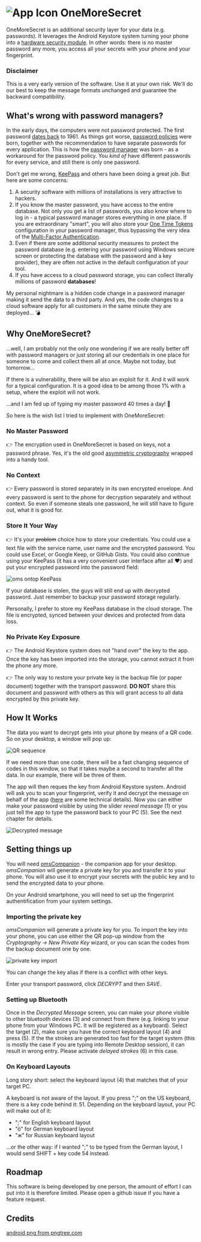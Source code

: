 # ![App Icon](/app/src/main/res/mipmap-xhdpi/ic_launcher.png) OneMoreSecret

OneMoreSecret is an additional security layer for your data (e.g. passwords). It leverages the Android Keystore system turning your phone into a [hardware security module](https://en.wikipedia.org/wiki/Hardware_security_module). In other words: there is no master password any more, you access all your secrets with your phone and your fingerprint. 

### Disclaimer
This is a very early version of the software. Use it at your own risk. We'll do our best to keep the message formats unchanged and guarantee the backward compatibility. 

## What's wrong with password managers?
In the early days, the computers were not password protected. The first password [dates back](https://www.smh.com.au/national/scientist-who-introduced-the-computer-password-20190717-p527zf.html) to 1961. As things got worse, [password policies](https://en.wikipedia.org/wiki/Password_policy) were born, together with the recommendation to have separate passwords for every application. This is how the [password manager](https://en.wikipedia.org/wiki/Password_manager) was born - as a workaround for the password policy. You *kind of* have different passwords for every service, and still there is only one password.

Don't get me wrong, [KeePass](https://keepass.info/download.html) and others have been doing a great job. But here are some concerns:

1. A security software with millions of installations is very attractive to hackers.
2. If you know the master password, you have access to the entire database. Not only you get a list of passwords, you also know where to log in - a typical password manager stores everything in one place. If you are extraordinary "smart", you will also store your [One Time Tokens](https://en.wikipedia.org/wiki/One-time_password) configuration in your password manager, thus bypassing the very idea of the [Multi-Factor Authentication](https://en.wikipedia.org/wiki/Multi-factor_authentication).
3. Even if there are some additional security measures to protect the password database (e.g. entering your password using Windows secure screen or protecting the database with the password and a key provider), they are often not active in the default configuration of your tool. 
4. If you have access to a cloud password storage, you can collect literally millions of password **databases**!

My personal nightmare is a hidden code change in a password manager making it send the data to a third party. And yes, the code changes to a cloud software apply for all customers in the same minute they are deployed... 💣

## Why OneMoreSecret?
...well, I am probably not the only one wondering if we are really better off with password managers or just storing all our credentials in one place for someone to come and collect them all at once. Maybe not today, but tomorrow...

If there is a vulnerability, there will be also an exploit for it. And it will work for a typical configuration. It is a good idea to be among those 1% with a setup, where the exploit will not work. 

...and I am fed up of typing my master password 40 times a day! 🤬

So here is the wish list I tried to implement with OneMoreSecret:

### No Master Password
👉 The encryption used in OneMoreSecret is based on keys, not a password phrase. Yes, it's the old good [asymmetric cryptography](https://en.wikipedia.org/wiki/Public-key_cryptography) wrapped into a handy tool. 

### No Context
👉 Every password is stored separately in its own encrypted envelope. And every password is sent to the phone for decryption separately and without context. So even if someone steals one password, he will still have to figure out, what it is good for. 

### Store It Your Way
👉 It's your ~~problem~~ choice how to store your credentials. You could use a text file with the service name, user name and the encrypted password. You could use Excel, or Google Keep, or GitHub Gists. You could also conitnue using your KeePass (it has a very convenient user interface after all ❤️) and put your encrypted password into the password field: 

![oms ontop KeePass](readme_images/oms_ontop_keepass.png)

If your database is stolen, the guys will still end up with decrypted password. Just remember to backup your password storage regularly. 

Personally, I prefer to store my KeePass database in the cloud storage. The file is encrypted, synced between your devices and protected from data loss.

### No Private Key Exposure 
👉 The Android Keystore system does not "hand over" the key to the app. Once the key has been imported into the storage, you cannot extract it from the phone any more. 

👉 The only way to restore your private key is the backup file (or paper document) together with the transport password. **DO NOT** share this document and password with others as this will grant access to all data encrypted by this private key. 

## How It Works
The data you want to decrypt gets into your phone by means of a QR code. So on your desktop, a window will pop up:

![QR sequence](readme_images/scan.png)

If we need more than one code, there will be a fast changing sequence of codes in this window, so that it takes maybe a second to transfer all the data. In our example, there will be three of them.  

The app will then reques the key from Android Keystore system. Android will ask you to scan your fingerprint, verify it and decrypt the message on behalf of the app ([here](https://developer.android.com/training/articles/keystore) are some technical details). Now you can either make your password visible by using the slider *reveal message* (1) or you just tell the app to type the password back to your PC (5). See the next chapter for details. 

![Decrypted message](readme_images/decrypted.png)

## Setting things up
You will need [omsCompanion](https://github.com/stud0709/oms_companion) - the companion app for your desktop. *omsCompanion* will generate a private key for you and transfer it to your phone. You will also use it to encrypt your secrets with the public key and to send the encrypted data to your phone. 

On your Android smartphone, you will need to set up the fingerprint authentification from your system settings. 

### Importing the private key
*omsCompanion* will generate a private key for you. To import the key into your phone, you can use either the QR pop-up window from the *Cryptography -> New Private Key* wizard, or you can scan the codes from the backup document one by one. 

![private key import](readme_images/key_import.png)

You can change the key alias if there is a conflict with other keys.

Enter your transport password, click *DECRYPT* and then *SAVE*. 


### Setting up Bluetooth
Once in the *Decrypted Message* screen, you can make your phone visible to other bluetooth devices (3) and connect from there (e.g. linking to your phone from your Windows PC. It will be registered as a keyboard). Select the target (2), make sure you have the correct keyboard layout (4) and press (5). If the the strokes are generated too fast for the target system (this is mostly the case if you are typing into Remote Desktop session), it can result in wrong entry. Please activate *delayed strokes* (6) in this case.

### On Keyboard Layouts
Long story short: select the keyboard layout (4) that matches that of your target PC. 

A keyboard is not aware of the layout. If you press ";" on the US keyboard, there is a key code behind it: 51. Depending on the keyboard layout, your PC will make out of it: 
- ";" for English keyboard layout
- "ö" for German keyboard layout
- "ж" for Russian keyboard layout

...or the other way: if I wanted ";" to be typed from the German layout, I would send SHIFT + key code 54 instead. 

## Roadmap
This software is being developed by one person, the amount of effort I can put into it is therefore limited. Please open a github issue if you have a feature request. 

## Credits
[android png from pngtree.com](https://pngtree.com/so/android)